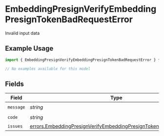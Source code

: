 # EmbeddingPresignVerifyEmbeddingPresignTokenBadRequestError

Invalid input data

## Example Usage

```typescript
import { EmbeddingPresignVerifyEmbeddingPresignTokenBadRequestError } from "@documenso/sdk-typescript/models/errors";

// No examples available for this model
```

## Fields

| Field                                                                                                                                                    | Type                                                                                                                                                     | Required                                                                                                                                                 | Description                                                                                                                                              |
| -------------------------------------------------------------------------------------------------------------------------------------------------------- | -------------------------------------------------------------------------------------------------------------------------------------------------------- | -------------------------------------------------------------------------------------------------------------------------------------------------------- | -------------------------------------------------------------------------------------------------------------------------------------------------------- |
| `message`                                                                                                                                                | *string*                                                                                                                                                 | :heavy_check_mark:                                                                                                                                       | N/A                                                                                                                                                      |
| `code`                                                                                                                                                   | *string*                                                                                                                                                 | :heavy_check_mark:                                                                                                                                       | N/A                                                                                                                                                      |
| `issues`                                                                                                                                                 | [errors.EmbeddingPresignVerifyEmbeddingPresignTokenBadRequestIssue](../../models/errors/embeddingpresignverifyembeddingpresigntokenbadrequestissue.md)[] | :heavy_minus_sign:                                                                                                                                       | N/A                                                                                                                                                      |